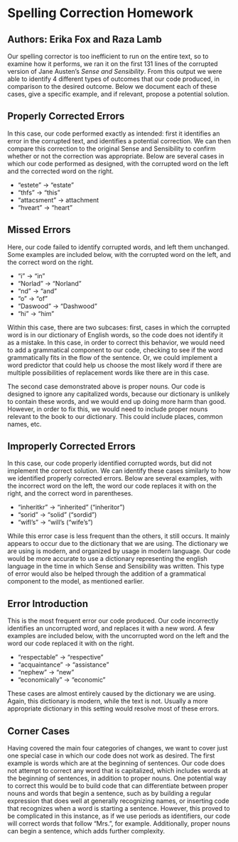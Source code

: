 # Spelling Correction Homework

## Authors: Erika Fox and Raza Lamb

Our spelling corrector is too inefficient to run on the entire text, so to examine how it performs, we ran it on the first 131 lines of the corrupted version of Jane Austen’s *Sense and Sensibility*. From this output we were able to identify 4 different types of outcomes that our code produced, in comparison to the desired outcome. Below we document each of these cases, give a specific example, and if relevant, propose a potential solution.

## Properly Corrected Errors

In this case, our code performed exactly as intended: first it identifies an error in the corrupted text, and identifies a potential correction. We can then compare this correction to the original Sense and Sensibility to confirm whether or not the correction was appropriate. Below are several cases in which our code performed as designed, with the corrupted word on the left and the corrected word on the right.

- “estete” &rarr; “estate”
- “thfs” &rarr; “this”
- “attacsment” &rarr; attachment
- “hveart” &rarr; “heart”

## Missed Errors

Here, our code failed to identify corrupted words, and left them unchanged. Some examples are included below, with the corrupted word on the left, and the correct word on the right.

- “i” &rarr; “in”
- “Norlad” &rarr; “Norland”
- “nd” &rarr; “and”
- “o” &rarr; “of”
- “Daswood” &rarr; “Dashwood”
- “hi” &rarr; “him”

Within this case, there are two subcases: first, cases in which the corrupted word is in our dictionary of English words, so the code does not identify it as a mistake. In this case, in order to correct this behavior, we would need to add a grammatical component to our code, checking to see if the word grammatically fits in the flow of the sentence. Or, we could implement a word predictor that could help us choose the most likely word if there are multiple possibilities of replacement words like there are in this case.

The second case demonstrated above is proper nouns. Our code is designed to ignore any capitalized words, because our dictionary is unlikely to contain these words, and we would end up doing more harm than good. However, in order to fix this, we would need to include proper nouns relevant to the book to our dictionary. This could include places, common names, etc.

## Improperly Corrected Errors

In this case, our code properly identified corrupted words, but did not implement the correct solution. We can identify these cases similarly to how we identified properly corrected errors. Below are several examples, with the incorrect word on the left, the word our code replaces it with on the right, and the correct word in parentheses.

- “inheritkr” &rarr; “inherited” (“inheritor”)
- “sorid” &rarr; “solid” (“sordid”)
- “wifl’s” &rarr; “will’s (“wife’s”)

While this error case is less frequent than the others, it still occurs. It mainly appears to occur due to the dictionary that we are using. The dictionary we are using is modern, and organized by usage in modern language. Our code would be more accurate to use a dictionary representing the english language in the time in which Sense and Sensibility was written. This type of error would also be helped through the addition of a grammatical component to the model, as mentioned earlier.

## Error Introduction

This is the most frequent error our code produced. Our code incorrectly identifies an uncorrupted word, and replaces it with a new word. A few examples are included below, with the uncorrupted word on the left and the word our code replaced it with on the right.

- “respectable” &rarr; “respective”
- “acquaintance” &rarr; “assistance”
- “nephew” &rarr; “new”
- “economically” &rarr; “economic”

These cases are almost entirely caused by the dictionary we are using. Again, this dictionary is modern, while the text is not. Usually a more appropriate dictionary in this setting would resolve most of these errors.

## Corner Cases

Having covered the main four categories of changes, we want to cover just one special case in which our code does not work as desired. The first example is words which are at the beginning of sentences. Our code does not attempt to correct any word that is capitalized, which includes words at the beginning of sentences, in addition to proper nouns. One potential way to correct this would be to build code that can differentiate between proper nouns and words that begin a sentence, such as by building a regular expression that does well at generally recognizing names, or inserting code that recognizes when a word is starting a sentence. However, this proved to be complicated in this instance, as if we use periods as identifiers, our code will correct words that follow “Mrs.”, for example. Additionally, proper nouns can begin a sentence, which adds further complexity.
